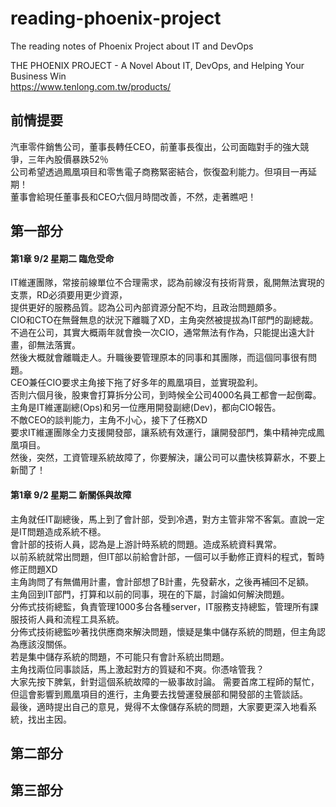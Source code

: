 # reading-phoenix-project
The reading notes of Phoenix Project about IT and DevOps  

THE PHOENIX PROJECT - A Novel About IT, DevOps, and Helping Your Business Win   
https://www.tenlong.com.tw/products/

## 前情提要
汽車零件銷售公司，董事長轉任CEO，前董事長復出，公司面臨對手的強大競爭，三年內股價暴跌52％  
公司希望透過鳳凰項目和零售電子商務緊密結合，恢復盈利能力。但項目一再延期！  
董事會給現任董事長和CEO六個月時間改善，不然，走著瞧吧！

## 第一部分

#### 第1章 9/2 星期二 臨危受命
IT維運團隊，常接前線單位不合理需求，認為前線沒有技術背景，亂開無法實現的支票，RD必須要用更少資源，  
提供更好的服務品質。認為公司內部資源分配不均，且政治問題頗多。  
CIO和CTO在無聲無息的狀況下離職了XD，主角突然被提拔為IT部門的副總裁。  
不過在公司，其實大概兩年就會換一次CIO，通常無法有作為，只能提出遠大計畫，卻無法落實。  
然後大概就會離職走人。升職後要管理原本的同事和其團隊，而這個同事很有問題。  
CEO兼任CIO要求主角接下拖了好多年的鳳凰項目，並實現盈利。  
否則六個月後，股東會打算拆分公司，到時候全公司4000名員工都會一起倒霉。  
主角是IT維運副總(Ops)和另一位應用開發副總(Dev)，都向CIO報告。  
不敵CEO的談判能力，主角不小心，接下了任務XD  
要求IT維運團隊全力支援開發部，讓系統有效運行，讓開發部門，集中精神完成鳳凰項目。  
然後，突然，工資管理系統故障了，你要解決，讓公司可以盡快核算薪水，不要上新聞了！  

#### 第1章 9/2 星期二 新關係與故障
主角就任IT副總後，馬上到了會計部，受到冷遇，對方主管非常不客氣。直說一定是IT問題造成系統不穩。  
會計部的技術人員，認為是上游計時系統的問題。造成系統資料異常。  
以前系統就常出問題，但IT部以前給會計部，一個可以手動修正資料的程式，暫時修正問題XD  
主角詢問了有無備用計畫，會計部想了B計畫，先發薪水，之後再補回不足額。  
主角回到IT部門，打算和以前的同事，現在的下屬，討論如何解決問題。  
分佈式技術總監，負責管理1000多台各種server，IT服務支持總監，管理所有課服技術人員和流程工具系統。  
分佈式技術總監吵著找供應商來解決問題，懷疑是集中儲存系統的問題，但主角認為應該沒關係。  
若是集中儲存系統的問題，不可能只有會計系統出問題。  
主角找兩位同事談話，馬上激起對方的質疑和不爽。你憑啥管我？  
大家先按下脾氣，針對這個系統故障的一級事故討論。 
需要首席工程師的幫忙，但這會影響到鳳凰項目的進行，主角要去找營運發展部和開發部的主管談話。  
最後，適時提出自己的意見，覺得不太像儲存系統的問題，大家要更深入地看系統，找出主因。  


## 第二部分
## 第三部分